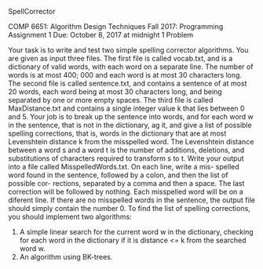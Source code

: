 SpellCorrector

COMP 6651: Algorithm Design Techniques
Fall 2017: Programming Assignment 1
Due: October 8, 2017 at midnight
1 Problem





Your task is to write and test two simple spelling corrector algorithms.
You are given as input three files. The first file is called vocab.txt, and is a dictionary
of valid words, with each word on a separate line. The number of words is at most 400; 000
and each word is at most 30 characters long. The second file is called sentence.txt, and
contains a sentence of at most 20 words, each word being at most 30 characters long, and
being separated by one or more empty spaces. The third file is called MaxDistance.txt and
contains a single integer value k that lies between 0 and 5.
Your job is to break up the sentence into words, and for each word w in the sentence, that
is not in the dictionary, 
ag it, and give a list of possible spelling corrections, that is, words
in the dictionary that are at most Levenshtein distance k from the misspelled word. The
Levenshtein distance between a word s and a word t is the number of additions, deletions,
and substitutions of characters required to transform s to t.
Write your output into a file called MisspelledWords.txt. On each line, write a mis-
spelled word found in the sentence, followed by a colon, and then the list of possible cor-
rections, separated by a comma and then a space. The last correction will be followed by
nothing. Each misspelled word will be on a diferent line. If there are no misspelled words
in the sentence, the output file should simply contain the number 0.
To find the list of spelling corrections, you should implement two algorithms:
1. A simple linear search for the current word w in the dictionary, checking for each word
in the dictionary if it is distance <= k from the searched word w.
2. An algorithm using BK-trees.
